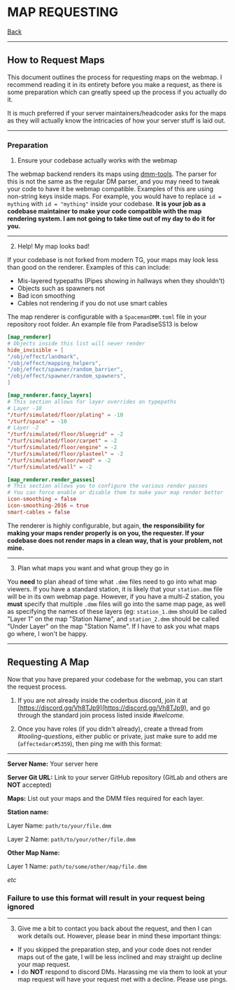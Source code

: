 
# MAP REQUESTING

[Back](../README.md)

---

## How to Request Maps

This document outlines the process for requesting maps on the webmap. I recommend reading it in its entirety before you make a request, as there is some preparation which can greatly speed up the process if you actually do it.

It is much preferred if your server maintainers/headcoder asks for the maps as they will actually know the intricacies of how your server stuff is laid out.

---

### Preparation

1. Ensure your codebase actually works with the webmap

The webmap backend renders its maps using [dmm-tools](https://github.com/Spacemaniac/SpacemanDMM). The parser for this is not the same as the regular DM parser, and you may need to tweak your code to have it be webmap compatible. Examples of this are using non-string keys inside maps. For example, you would have to replace `id = mything` with `id = "mything"` inside your codebase. **It is your job as a codebase maintainer to make your code compatible with the map rendering system. I am not going to take time out of my day to do it for you.**

---

2. Help! My map looks bad!

If your codebase is not forked from modern TG, your maps may look less than good on the renderer. Examples of this can include:

- Mis-layered typepaths (Pipes showing in hallways when they shouldn't)
- Objects such as spawners not
- Bad icon smoothing
- Cables not rendering if you do not use smart cables

The map renderer is configurable with a `SpacemanDMM.toml` file in your repository root folder. An example file from ParadiseSS13 is below

```toml
[map_renderer]
# Objects inside this list will never render
hide_invisible = [
"/obj/effect/landmark",
"/obj/effect/mapping_helpers",
"/obj/effect/spawner/random_barrier",
"/obj/effect/spawner/random_spawners",
]

[map_renderer.fancy_layers]
# This section allows for layer overrides on typepaths
# Layer -10
"/turf/simulated/floor/plating" = -10
"/turf/space" = -10
# Layer -2
"/turf/simulated/floor/bluegrid" = -2
"/turf/simulated/floor/carpet" = -2
"/turf/simulated/floor/engine" = -2
"/turf/simulated/floor/plasteel" = -2
"/turf/simulated/floor/wood" = -2
"/turf/simulated/wall" = -2

[map_renderer.render_passes]
# This section allows you to configure the various render passes
# You can force enable or disable them to make your map render better
icon-smoothing = false
icon-smoothing-2016 = true
smart-cables = false
```

The renderer is highly configurable, but again, **the responsibility for making your maps render properly is on you, the requester. If your codebase does not render maps in a clean way, that is your problem, not mine.**

---

3. Plan what maps you want and what group they go in

You **need** to plan ahead of time what `.dmm` files need to go into what map viewers. If you have a standard station, it is likely that your `station.dmm` file will be in its own webmap page. However, if you have a multi-Z station, you **must** specify that multiple `.dmm` files will go into the same map page, as well as specifying the names of these layers (eg: `station_1.dmm` should be called "Layer 1" on the map "Station Name", and `station_2.dmm` should be called "Under Layer" on the map "Station Name". If I have to ask you what maps go where, I won't be happy.

---

## Requesting A Map

Now that you have prepared your codebase for the webmap, you can start the request process.

1. If you are not already inside the coderbus discord, join it at [https://discord.gg/Vh8TJp9](https://discord.gg/Vh8TJp9), and go through the standard join process listed inside *#welcome*.

2. Once you have roles (if you didn't already), create a thread from *#tooling-questions*, either public or private, just make sure to add me (`affectedarc#5359`), then ping me with this format:

---

**Server Name:** Your server here

**Server Git URL:** Link to your server GitHub repository (GitLab and others are **NOT** accepted)

**Maps:** List out your maps and the DMM files required for each layer.

__Station name:__

Layer Name: `path/to/your/file.dmm`

Layer 2 Name: `path/to/your/other/file.dmm`

__Other Map Name:__

Layer 1 Name: `path/to/some/other/map/file.dmm`

*etc*

### Failure to use this format will result in your request being ignored

---

3. Give me a bit to contact you back about the request, and then I can work details out. However, please bear in mind these important things:

- If you skipped the preparation step, and your code does not render maps out of the gate, I will be less inclined and may straight up decline your map request.
- I do **NOT** respond to discord DMs. Harassing me via them to look at your map request will have your request met with a decline. Please use pings.
